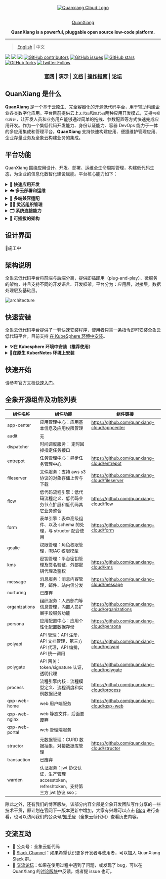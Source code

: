 <p align="center">
  <a href="https://www.quanxiang.dev/" target="blank"><img src="https://qxp-public.pek3b.qingstor.com/qxp_vertical_logo.svg" width="300" alt="Quanxiang Cloud Logo" /></a>
</p>
<p align="center">
  <br/>
  <a href="https://www.quanxiang.dev/" target="blank">
    QuanXiang
  </a>
</p>
<p align="center">
  <b> QuanXiang is a powerful, pluggable open source low-code platform.</b>
</p>

----



> [English](./README.md) | 中文

[![](https://img.shields.io/badge/Roadmap-QuanXiang-orange.svg)](https://github.com/quanxiang-cloud/website/tree/main/content/zh/roadmap)
[![](https://img.shields.io/badge/Content-Blog-blue.svg)](https://github.com/quanxiang-cloud/website/tree/main/content/zh/blogs)
[![](https://img.shields.io/badge/release-1.1.0-brightgreen.svg)](https://github.com/quanxiang-cloud/quanxiang/releases/tag/v1.1.0)
[![GitHub contributors](https://img.shields.io/github/contributors/quanxiang-cloud/quanxiang)](https://github.com/quanxiang-cloud/quanxiang/graphs/contributors)
[![GitHub issues](https://img.shields.io/github/issues/quanxiang-cloud/quanxiang)](https://github.com/quanxiang-cloud/quanxiang/issues)
[![GitHub stars](https://img.shields.io/github/stars/quanxiang-cloud/quanxiang.svg?style=social&label=Stars)](https://github.com/quanxiang-cloud/quanxiang)
[![GitHub forks](https://img.shields.io/github/forks/quanxiang-cloud/quanxiang.svg?style=social&label=Fork)](https://github.com/quanxiang-cloud/quanxiang)
[![Twitter Follow](https://img.shields.io/twitter/follow/QuanXiang5?style=social)](https://twitter.com/QuanXiang5)


<div align="center">
  <h3>
    <a href="https://www.quanxiang.dev/" target="_blank">官网</a>
    <span> | </span>
    演示
    <span> | </span>
    <a href="https://docs.clouden.io/" target="_blank">文档</a>
    <span> | </span>
    <a href="https://docs.clouden.io/manual/application/new/" target="_blank">操作指南</a>
    <span> | </span>
    <a href="https://github.com/quanxiang-cloud/quanxiang/discussions" target="_blank">论坛</a>
  </h3>
</div>


## QuanXiang 是什么

**QuanXiang** 是一个基于云原生、完全容器化的开源低代码平台，用于辅助构建企业各类数字化应用。平台目前提供云上`无代码`和`低代码`两种应用开发模式，支持`可视化设计`，让开发人员和业务用户能够通过简单的拖拽、参数配置等方式快速完成应用开发。作为一个集低代码开发能力、身份认证能力、容器 DevOps 能力于一体的多应用集成和管理平台，**QuanXiang** 支持快速构建应用、便捷维护管理应用、企业存量业务及全象云构建业务的集成。



## 平台功能

QuanXiang 围绕应用设计、开发、部署、运维全生命周期管理，构建低代码生态，为企业的信息化数智化建设赋能。平台核心能力如下：

<details>
  <summary><b> 🚀 快速应用开发</b></summary>
  <li>可视化设计器：用户通过简单的拖拽、参数配置等方式就能完成页面设计、工作流编排、数据模型设计和角色权限的定义。
  <li>表单引擎：系统提供丰富的页面组件，能够满足页面呈现的自定义组件需求。
  <li>工作流引擎：包含灵活的触发方式和丰富的流程组件，支持多种触发方式，表单数据触发、时间触发、表单时间触发等。同时提供审批、填写等人为节点处理，同时支持数据新增、数据更新等自动流程节点处理。同时提供规则引擎的能力，满足复杂业务下的逻辑定义。
  </details>

<details>
  <summary><b>☁️ 多云部署和运维</b></summary>
  <li>QuanXiang 基于 Kubernetes 的容器化部署方案，CI/CD 持续交付部署，为应用的平滑部署、稳定运行保驾护航，大大降低了应用上线后迭代升级的风险和复杂度。
  <li>支持不同云厂商的部署及运维。
  <li>平台提供系统日志，支持查看所有操作记录。
  </details>

<details>
  <summary><b>🤖 多端兼容适配</b></summary>
  平台应用均可一次设计，在多端灵活适配。目前支持一键发布为 WEB 应用、Native APP、微信小程序。
  </details>
<details>
  <summary><b>🧑‍💻 灵活组织管理</b></summary>
  <li>企业通讯录：提供多种管理通讯录方式，帮助企业快速完成组织的构建。
  <li>角色管理：企业角色权限按需细分，保障平台账户访问安全和数据安全。
</details>
<details>
  <summary><b>🗂 系统连接能力</b></summary>
  <li>平台内部支持跨应用间的数据连接，提供了不同粒度的数据连接能力，包括：表与表之间的数据联动更新、字段与字段间的联动交互。
  <li>平台支持不同粒度的方案集成，包括组件集成、页面集成、应用集成。
  </details>


<details>
  <summary><b>🧩 可插拔的架构</b></summary>
  QuanXiang 是云原生、分布式架构的平台系统。各个核心服务（聚合类服务除外）采用完全解耦的、低内聚的方式设计，服务之间通过 API 接口进行访问。
  </details>


## 设计界面
🔧施工中



## 架构说明

全象云低代码平台将前端与后端分离，提供即插即用（plug-and-play）、微服务的架构，并且支持不同的开发语言、开发框架。平台分为：应用层，对接层，数据处理层及基础层。

![architecture](/doc/images/architecture.png)



## 快速安装

全象云低代码平台提供了一套快速安装程序，使用者只需一条指令即可安装全象云低代码平台，目前支持 [在 KubeSphere 环境中安装](#在Kubesphere环境中安装（推荐使用）)。

<details>
<summary><b>✨在 Kubesphere 环境中安装（推荐使用）</b></summary>

### 前提条件

- 已安装好 Kubernetes  环境 (<= v1.21.*)。
- 已安装好 OpenFunction 环境 (v0.5.0 及以上)。

#### 第 1 步：安装 KubeSphere

##### KubeSPhere

安装 KubeSphere 有两种方式：

- 直接安装 KubeSphere，详细步骤参见 [官方文档](https://kubesphere.io/docs/)。
- 安装  [KubeSphere(R)（QKE） ](https://docsv3.qingcloud.com/container/qke/)（**推荐**），可以一键部署高可用的 KubeSphere 集群，并支持集群自动巡检和修复。

KubeSphere 部署环境的要求如下：

| 节点类型    | 节点数量 | 资源要求                           |
| :---------- | :------- | :--------------------------------- |
| master      | 1        | CPU：4 核， 内存：8GB， 硬盘：80GB |
| worker 节点 | 5        | CPU：4 核， 内存：8GB， 硬盘：80GB |

##### OpenFunction

- 手动安装OpenFunction，详细步骤请参照[官方文档](https://openfunction.dev/docs/getting-started/installation/)

> **注意**
>
> 如果集群将用于生产或者准生产的话，建议将 worker 节点的内存和硬盘至少提高 1 倍，中间件部分推荐使用云厂商提供的 PaaS 或者服务。

#### 第 2 步：安装全象云低代码平台

##### 前提条件

安装全象云低代码平台前，您首先需要确保满足以下条件，然后再从我们的 release 中可以选择您需要的版本。

- 运行安装程序的系统可以访问 KubeSphere 集群。
- 已正确安装 kubectl，如果没有请先 [安装 kubectl](https://kubernetes.io/docs/tasks/tools/)。
- 已正确配置 kubeconfig，若没配置请先完成配置。
  - QKE  kubeconfig 可通过 QingCloud 控制台获取；
  - KubeSphere  kubeconfig 请参见 [官方文档](https://kubesphere.com.cn/docs/) 或者 [求助社区](https://github.com/kubesphere) 完成配置。
- 已安装 helm3，安装过程请参见 [官方文档](https://helm.sh/docs/intro/install/)。

##### 使用发行版

如果不希望自己编译的话可以直接使用我们发行版，点击 [下载地址](https://github.com/quanxiang-cloud/quanxiang/releases/tag/v1.1.0)。***注意区别不同版本的系统架构***。

##### 使用源码编译 

需要先 git clone 项目源代码进行编译。需要注意的是修改指令中的 GOOS 和 GOARCH 以匹配系统架构，以 Linux amd64 为例：

```bash
 git clone https://github.com/quanxiang-cloud/quanxiang.git
 cd quanxiang
 git checkout master
 CGO_ENABLED=0 GOOS=linux GOARCH=adm64 go build -o installApp main.go
```

> **说明**
>
> - GOOS 可用系统：darwin、Linux、windows、freebsd 等;
> - GOARCH 可用架构：amd64、386、arm 等。



#### 开始安装

全象云低代码平台支持生产部署和试用部署：

- 生产环境可以先部署好中间件，具体内容可以参考 [修改配置文件](#修改配置文件)。
- 试用部署可以选择全部容器部署。



##### 修改配置文件

如果您已经部署好中间件服务，并打算将其用于全象低代码平台安装，可以在配置文件  `configs/configs.yml`  中将对应的中间件中 `enabled: true` 改为 `false`。**具体配置请参照下文内注释**。

```bash shell
  vim configs/configs.yml
    #Middleware Services 中间件服务
    mysql:
      enabled: true
      rootPassword: qxp1234     #It is required to set the root user password if enabled equal to true    设置root用户密码 enabled为true时必填
    redis:
      enabled: true
      password: cXhwMTIzNA==    #The password here is the base64 code of the password. For example, the base64 code of qxp1234 is cxhwmjm0cg==  这里的password为密码的base64编码，比如qxp1234的base64编码为cXhwMjM0Cg==
    kafka:
              .....
```

##### 安装

通过执行 `installApp` 指令来安装全象云低代码平台，试用版执行如下指令安装：

```bash shell
./installApp start -k ~/.kube/config -i -n lowcode
```

参数说明：

| 参数                 | 作用                          | 使用说明                                                |
| -------------------- | ----------------------------- | ------------------------------------------------------- |
| -c/--configfile      | 配置文件路径                  | 当前项目 configs/configs.yml 的绝对或者相对路径。       |
| -d/--deploymentFile  | 部署文件夹的路径              | 当前项目 deployment 文件夹的绝对或相对路径。            |
| -k/--kubeconfig      | 访问 k8s 集群的配置文件路径   | 如果该文件在默认位置 ～/.kube/config 可以不指定该参数。 |
| -i/--middlerwareInit | 中间件是否需要初始化          | 如果指定则对中间件进行初始化。                          |
| -n/--namespace       | 服务部署于 k8s 集群的命名空间 | 如果不指定默认为 default。                              |

##### 卸载

通过执行 `installApp` 指令进行卸载操作：

```bash shell
./installApp uninstall -n lowcode
```

参数的详细解释如下：

| 参数                      | 作用                                | 使用说明                                                     |
| ------------------------- | ----------------------------------- | ------------------------------------------------------------ |
| -d/--deploymentFile       | 部署文件夹的路径                    | 当前项目 deployment 文件夹的绝对或相对路径。                 |
| -k/--kubeconfig           | 访问 k8s 集群的配置文件路径         | 如果该文件在默认位置 ～/.kube/config 可以不指定该参数。      |
| -n/--namespace            | 卸载的服务部署于 k8s 集群的命名空间 | 如果不指定默认为 default。                                   |
| -u/--uninstallMiddlerware | 是否需要卸载工具部署的中间件        | 若没有使用工具部署的中间件可以不引用此参数。若使用，卸载时报错没有此资源，忽略即可。 |

#### 访问环境

##### 配置网关

参考 KubeSphere 的[官方文档](https://kubesphere.io/zh/docs/project-administration/project-gateway/)。我们推荐使用 LoadBalancer 方式配置网关。

##### 配置访问

访问 QuanxiangCloud 控制台，需要使用域名进行访问，可以配置 dns 或者指定本地 hosts 的方式进行访问。默认的用户名和密码是`admin@quanxiang.dev/654321a..`

- 通过 http://portal.qxp.com 访问 QuanxiangCloud 的管理端控制台。
- 通过 http://home.qxp.com 访问 QuanxiangCloud 的用户端。

> **注意**
>
> 如果需要修改访问域名，可参见 kubesphere 的[官方文档](https://kubesphere.io/zh/docs/project-user-guide/application-workloads/routes/)。

##### 初始化Web配置

Portal 控制台需要在安装完成后进行初始化，参照以下步骤进行初始化:
>
> 1. 在浏览器中打开全象云的管理端控制台
> 2. 在浏览器中打开开发者工具. MacOS快捷键 "Option + command + I", Windows/Linux快捷键"F12" 或者 "Control + Alt + I"
> 3. 在“开发者工具”中找到“source”，然后找到“snippets”.
> 4. 点击 "New snippet"然后在输入框中填入脚本内容，需要一个个的执行。
>  **注意: 脚本文件在 GITROOTDIR/deployment/scripts/ 中**

下图是执行脚本的位置：
![snippets](./doc/images/initialize_configuration.png)

 </details>

<details>
<summary><b>💸在原生 KuberNetes 环境上安装</b></summary>

敬请期待。
</details>


## 快速开始

请参考官方文档[快速入门](https://docs.clouden.io/quickstart/app_modeling/)。

## 全象开源组件及功能列表

| 组件名称 | 组件功能 | 组件链接 |
| --- | --- | --- |
| app-center | 应用管理中心：应用基本信息及应用权限管理 |	https://github.com/quanxiang-cloud/appcenter |
| audit |	无	|
| dispatcher |	时间调度服务： 定时回掉指定任务接口 |	
| entrepot	| 任务管理中心：异步任务管理中心	| https://github.com/quanxiang-cloud/entrepot |
| fileserver |	文件服务：支持 aws s3 协议的对象存储上传与下载 |	https://github.com/quanxiang-cloud/fileserver |
| flow |	低代码流程引擎：低代码流程定义、低代码业务节点扩展和低代码其它业务整合 | https://github.com/quanxiang-cloud/flow |	
| form |	表单引擎：表单高级组件、以及 schema 的处理，与 structor 配合使用	| https://github.com/quanxiang-cloud/form |
| goalie |	权限管理：角色权限管理，RBAC 权限模型	|
| kms| 	密钥管理：平台密钥管理及签名验证，外部密钥代理及鉴权	| https://github.com/quanxiang-cloud/kms |
| message |	消息服务：消息内容管理，邮件、站内信分发 | https://github.com/quanxiang-cloud/message |
| nurturing |	已废弃	|
| organizations |	组织服务：人员部门等信息管理，内置人员扩展字段服务功能	| https://github.com/quanxiang-cloud/organizations |
| persona |	应用配置中心：应用个性化配置数据存储	| https://github.com/quanxiang-cloud/persona |
|polyapi |	API 管理：API 注册，API 文档管理，第三方 API 代理，API 编排，API 统一调用	| https://github.com/quanxiang-cloud/polyapi |
| polygate	| API 网关：token/signature 认证，透明代理	| https://github.com/quanxiang-cloud/polygate |
| process |	流程引擎内核：流程模型定义、流程调度和实例数据记录	| https://github.com/quanxiang-cloud/process |
| qxp-web-home | web 用户端服务	| https://github.com/quanxiang-cloud/qxp-web |
| qxp-web-nginx	| web 静态文件，后面要废弃 |
| qxp-web-portal |	web 管理端服务	|
| structor |	元数据管理：CURD 数据抽象，对接数据库管理	| https://github.com/quanxiang-cloud/structor |
| transaction |	已废弃	|
| warden |	认证服务：jwt 协议认证，生产管理 accesstoken，refreshtoken，支持第三方 jwt 协议 sso；|

除此之外，还有我们的博客版块，该部分内容全部是全象开发团队写作分享的一些技术干货，原计划在官网下一版本更新中增加，大家有兴趣可以点击 [Blog](https://github.com/quanxiang-cloud/website/tree/main/content/zh/blogs) 进行查看，也可以访问我们的公众号/[知乎号](https://www.zhihu.com/people/quan-xiang-yun-di-dai-ma/posts)（全象云低代码）查看历史内容。

## 交流互动

- 💬 公众号：全象云低代码
- 🤖 [Slack Channel](https://quanxiangcloud.slack.com/join/shared_invite/zt-17p7ne6h3-WtDNV72vnQ0vl8pdeLxABg)：如果希望认识更多开发者与使用者，可以加入 QuanXiang [Slack](https://quanxiangcloud.slack.com/join/shared_invite/zt-17p7ne6h3-WtDNV72vnQ0vl8pdeLxABg) 群。
- 🙌 [交流论坛](https://github.com/quanxiang-cloud/quanxiang/discussions)：如果在使用过程中遇到了问题，或发现了 bug，可以在 QuanXiang 的[讨论版块](https://github.com/quanxiang-cloud/quanxiang/discussions)中反馈。或者提 issue 也可。
